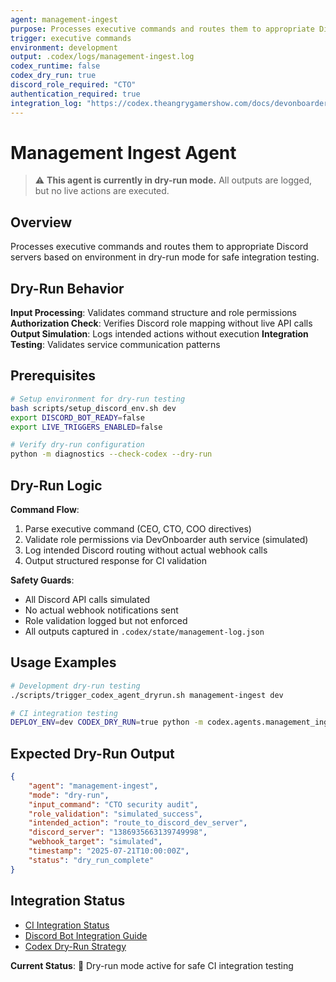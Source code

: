 ```yaml
---
agent: management-ingest
purpose: Processes executive commands and routes them to appropriate Discord servers based on environment
trigger: executive commands
environment: development
output: .codex/logs/management-ingest.log
codex_runtime: false
codex_dry_run: true
discord_role_required: "CTO"
authentication_required: true
integration_log: "https://codex.theangrygamershow.com/docs/devonboarder/ci-integration-hold"
---
```


# Management Ingest Agent

> ⚠️ **This agent is currently in dry-run mode.** All outputs are logged, but no live actions are executed.

## Overview

Processes executive commands and routes them to appropriate Discord servers based on environment in dry-run mode for safe integration testing.

## Dry-Run Behavior

**Input Processing**: Validates command structure and role permissions
**Authorization Check**: Verifies Discord role mapping without live API calls
**Output Simulation**: Logs intended actions without execution
**Integration Testing**: Validates service communication patterns

## Prerequisites

```bash
# Setup environment for dry-run testing
bash scripts/setup_discord_env.sh dev
export DISCORD_BOT_READY=false
export LIVE_TRIGGERS_ENABLED=false

# Verify dry-run configuration
python -m diagnostics --check-codex --dry-run
```

## Dry-Run Logic

**Command Flow**:

1. Parse executive command (CEO, CTO, COO directives)
2. Validate role permissions via DevOnboarder auth service (simulated)
3. Log intended Discord routing without actual webhook calls
4. Output structured response for CI validation

**Safety Guards**:

- All Discord API calls simulated
- No actual webhook notifications sent
- Role validation logged but not enforced
- All outputs captured in `.codex/state/management-log.json`

## Usage Examples

```bash
# Development dry-run testing
./scripts/trigger_codex_agent_dryrun.sh management-ingest dev

# CI integration testing
DEPLOY_ENV=dev CODEX_DRY_RUN=true python -m codex.agents.management_ingest
```

## Expected Dry-Run Output

```json
{
    "agent": "management-ingest",
    "mode": "dry-run",
    "input_command": "CTO security audit",
    "role_validation": "simulated_success",
    "intended_action": "route_to_discord_dev_server",
    "discord_server": "1386935663139749998",
    "webhook_target": "simulated",
    "timestamp": "2025-07-21T10:00:00Z",
    "status": "dry_run_complete"
}
```

## Integration Status

- [CI Integration Status](https://codex.theangrygamershow.com/docs/devonboarder/ci-integration-hold)
- [Discord Bot Integration Guide](https://codex.theangrygamershow.com/docs/devonboarder/discord-integration)
- [Codex Dry-Run Strategy](https://codex.theangrygamershow.com/docs/devonboarder/codex-ci-dryrun-strategy)

**Current Status**: 🧪 Dry-run mode active for safe CI integration testing
